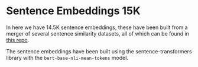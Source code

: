# Sentence Embeddings 15K

In here we have 14.5K sentence embeddings, these have been built from a merger of several sentence similarity datasets, all of which can be found in [this repo](https://github.com/brmson/dataset-sts).

The sentence embeddings have been built using the sentence-transformers library with the `bert-base-nli-mean-tokens` model.
